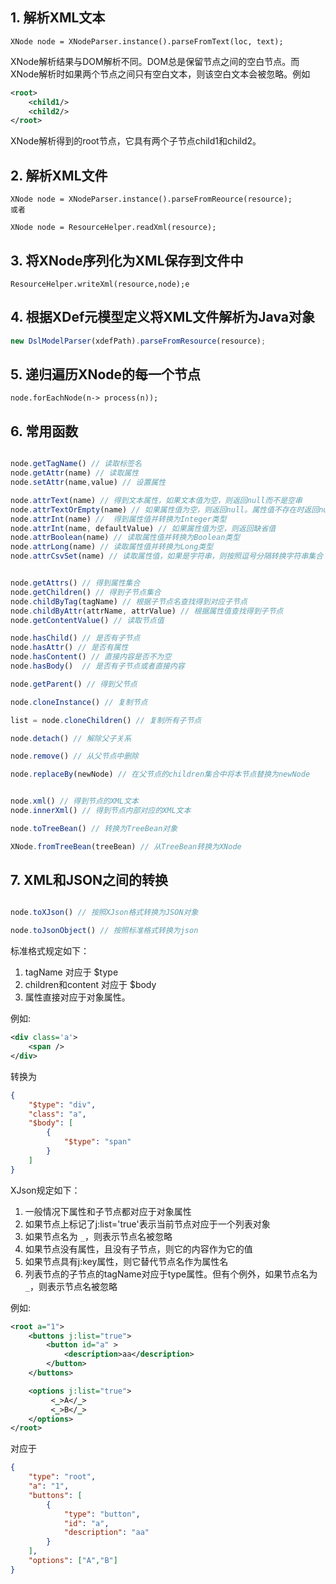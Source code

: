 ## 1. 解析XML文本

````
XNode node = XNodeParser.instance().parseFromText(loc, text);
````

XNode解析结果与DOM解析不同。DOM总是保留节点之间的空白节点。而XNode解析时如果两个节点之间只有空白文本，则该空白文本会被忽略。例如
```xml
<root>
	<child1/>
	<child2/>
</root>	
```
XNode解析得到的root节点，它具有两个子节点child1和child2。


## 2. 解析XML文件

````
XNode node = XNodeParser.instance().parseFromReource(resource);
或者

XNode node = ResourceHelper.readXml(resource);
````

## 3. 将XNode序列化为XML保存到文件中
````
ResourceHelper.writeXml(resource,node);e
````

## 4. 根据XDef元模型定义将XML文件解析为Java对象

````javascript
new DslModelParser(xdefPath).parseFromResource(resource);
````

## 5. 递归遍历XNode的每一个节点
````
node.forEachNode(n-> process(n));
````

## 6. 常用函数
````javascript

node.getTagName() // 读取标签名
node.getAttr(name) // 读取属性
node.setAttr(name,value) // 设置属性

node.attrText(name) // 得到文本属性，如果文本值为空，则返回null而不是空串
node.attrTextOrEmpty(name) // 如果属性值为空，则返回null。属性值不存在时返回null
node.attrInt(name) //  得到属性值并转换为Integer类型
node.attrInt(name, defaultValue) // 如果属性值为空，则返回缺省值
node.attrBoolean(name) // 读取属性值并转换为Boolean类型
node.attrLong(name) // 读取属性值并转换为Long类型
node.attrCsvSet(name) // 读取属性值，如果是字符串，则按照逗号分隔转换字符串集合


node.getAttrs() // 得到属性集合
node.getChildren() // 得到子节点集合
node.childByTag(tagName) // 根据子节点名查找得到对应子节点
node.childByAttr(attrName, attrValue) // 根据属性值查找得到子节点
node.getContentValue() // 读取节点值

node.hasChild() // 是否有子节点
node.hasAttr() // 是否有属性
node.hasContent() // 直接内容是否不为空
node.hasBody()  // 是否有子节点或者直接内容

node.getParent() // 得到父节点

node.cloneInstance() // 复制节点

list = node.cloneChildren() // 复制所有子节点

node.detach() // 解除父子关系

node.remove() // 从父节点中删除

node.replaceBy(newNode) // 在父节点的children集合中将本节点替换为newNode


node.xml() // 得到节点的XML文本
node.innerXml() // 得到节点内部对应的XML文本

node.toTreeBean() // 转换为TreeBean对象

XNode.fromTreeBean(treeBean) // 从TreeBean转换为XNode

````

## 7. XML和JSON之间的转换

````javascript

node.toXJson() // 按照XJson格式转换为JSON对象

node.toJsonObject() // 按照标准格式转换为json
````

标准格式规定如下：
1. tagName 对应于  $type
2. children和content 对应于  $body
3. 属性直接对应于对象属性。

例如:
```xml
<div class='a'>
	<span />
</div>	
```

转换为
```json
{
	"$type": "div",
	"class": "a",
	"$body": [
		{
			"$type": "span"
		}
	]
}
```

XJson规定如下：
1. 一般情况下属性和子节点都对应于对象属性
2. 如果节点上标记了j:list='true'表示当前节点对应于一个列表对象
3. 如果节点名为 `_`，则表示节点名被忽略
4. 如果节点没有属性，且没有子节点，则它的内容作为它的值
5. 如果节点具有j:key属性，则它替代节点名作为属性名
6. 列表节点的子节点的tagName对应于type属性。但有个例外，如果节点名为 `_`，则表示节点名被忽略

例如:
```xml
<root a="1">
	<buttons j:list="true">
		<button id="a" >
			<description>aa</description>
		</button>
	</buttons>

	<options j:list="true">
		 <_>A</_>
		 <_>B</_>
	</options>	
</root>
```
对应于
````json
{
	"type": "root",
	"a": "1",
	"buttons": [
		{
			"type": "button",
			"id": "a",
			"description": "aa"
		}
	],
	"options": ["A","B"]
}
````
